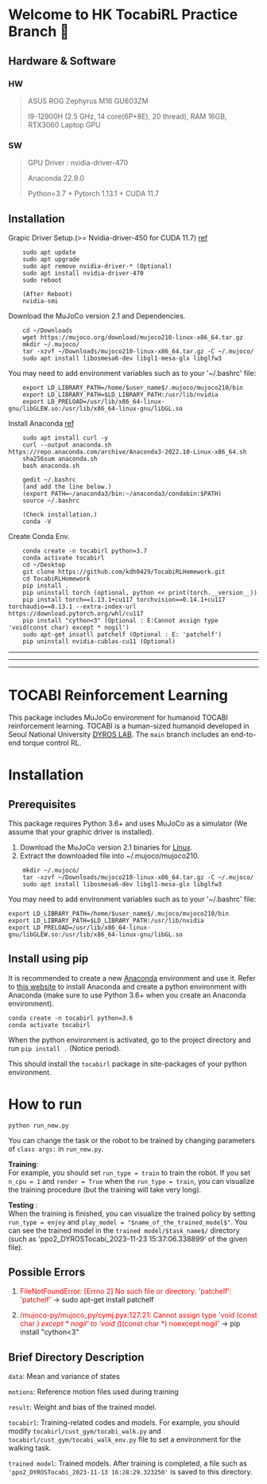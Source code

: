 # Welcome to HK TocabiRL Practice Branch 🐯
## Hardware & Software
### HW
> ASUS ROG Zephyrus M16 GU603ZM
> 
> I9-12900H (2.5 GHz, 14 core(6P+8E), 20 thread), RAM 16GB, RTX3060 Laptop GPU
### SW
> GPU Driver : nvidia-driver-470
> 
> Anaconda 22.9.0
> 
> Python=3.7 + Pytorch 1.13.1 + CUDA 11.7


## **Installation**
Grapic Driver Setup.(>= Nvidia-driver-450 for CUDA 11.7) [ref](https://www.oofbird.me/77)
```
    sudo apt update
    sudo apt upgrade
    sudo apt remove nvidia-driver-* (Optional)
    sudo apt install nvidia-driver-470
    sudo reboot

    (After Reboot)
    nvidia-smi
```

Download the MuJoCo version 2.1 and Dependencies.
```
    cd ~/Downloads
    wget https://mujoco.org/download/mujoco210-linux-x86_64.tar.gz
    mkdir ~/.mujoco/
    tar -xzvf ~/Downloads/mujoco210-linux-x86_64.tar.gz -C ~/.mujoco/
    sudo apt install libosmesa6-dev libgl1-mesa-glx libglfw3
```

You may need to add environment variables such as to your '~/.bashrc' file:
```
    export LD_LIBRARY_PATH=/home/$user_name$/.mujoco/mujoco210/bin
    export LD_LIBRARY_PATH=$LD_LIBRARY_PATH:/usr/lib/nvidia
    export LD_PRELOAD=/usr/lib/x86_64-linux-gnu/libGLEW.so:/usr/lib/x86_64-linux-gnu/libGL.so
```

Install Anaconda [ref](https://jongsky.tistory.com/21)
```
    sudo apt install curl -y
    curl --output anaconda.sh https://repo.anaconda.com/archive/Anaconda3-2022.10-Linux-x86_64.sh
    sha256sum anaconda.sh
    bash anaconda.sh

    gedit ~/.bashrc
    (and add the line below.)
    (export PATH=~/anaconda3/bin:~/anaconda3/condabin:$PATH)
    source ~/.bashrc

    (Check installation.)
    conda -V
```

Create Conda Env.
```
    conda create -n tocabirl python=3.7
    conda activate tocabirl
    cd ~/Desktop
    git clone https://github.com/kdh0429/TocabiRLHomework.git
    cd TocabiRLHomework
    pip install .
    pip uninstall torch (optional, python << print(torch.__version__))
    pip install torch==1.13.1+cu117 torchvision==0.14.1+cu117 torchaudio==0.13.1 --extra-index-url https://download.pytorch.org/whl/cu117
    pip install "cython<3" (Optional : E:Cannot assign type 'void(const char) except * nogil')
    sudo apt-get insatll patchelf (Optional : E: 'patchelf')
    pip uninstall nvidia-cublas-cu11 (Optional)
```

---
---
---


# TOCABI Reinforcement Learning
This package includes MuJoCo environment for humanoid TOCABI reinforcement learning. TOCABI is a human-sized humanoid developed in Seoul National University [DYROS LAB](http://dyros.snu.ac.kr/). The `main` branch includes an end-to-end torque control RL. 

# **Installation**
## **Prerequisites**
This package requires Python 3.6+ and uses MuJoCo as a simulator (We assume that your graphic driver is installed).
1. Download the MuJoCo version 2.1 binaries for [Linux](https://mujoco.org/download/mujoco210-linux-x86_64.tar.gz).
2. Extract the downloaded file into ~/.mujoco/mujoco210.
```
    mkdir ~/.mujoco/
    tar -xzvf ~/Downloads/mujoco210-linux-x86_64.tar.gz -C ~/.mujoco/
    sudo apt install libosmesa6-dev libgl1-mesa-glx libglfw3
```

You may need to add environment variables such as to your '~/.bashrc' file:

    export LD_LIBRARY_PATH=/home/$user_name$/.mujoco/mujoco210/bin
    export LD_LIBRARY_PATH=$LD_LIBRARY_PATH:/usr/lib/nvidia
    export LD_PRELOAD=/usr/lib/x86_64-linux-gnu/libGLEW.so:/usr/lib/x86_64-linux-gnu/libGL.so

## **Install using pip**

It is recommended to create a new [Anaconda](https://www.anaconda.com/download) environment and use it. Refer to [this website](https://jongsky.tistory.com/21) to install Anaconda and create a python environment with Anaconda (make sure to use Python 3.6+ when you create an Anaconda environment). 

    conda create -n tocabirl python=3.6
    conda activate tocabirl

When the python environment is activated, go to the project directory and run
`pip install .` (Notice period).

This should install the `tocabirl` package in site-packages of your python environment. 

# **How to run**
    python run_new.py

You can change the task or the robot to be trained by changing parameters of `class args:` in `run_new.py`.

**Training**:  
For example, you should set `run_type = train`  to train the robot. If you set `n_cpu = 1` and `render = True` when the `run_type = train`, you can visualize the training procedure (but the training will take very long). 

**Testing** :  
When the training is finished, you can visualize the trained policy by setting `run_type = enjoy` and `play_model = "$name_of_the_trained_model$"`. You can see the trained model in the `trained model/$task_name$/` directory (such as 'ppo2_DYROSTocabi_2023-11-23 15:37:06.338899' of the given file).

## **Possible Errors**

1) <span style="color:red">FileNotFoundError: [Errno 2] No such file or directory: 'patchelf': 'patchelf'</span> &rarr; sudo apt-get install patchelf

2) <span style="color:red">/mujoco-py/mujoco_py/cymj.pyx:127:21: Cannot assign type 'void (const char *) except * nogil' to 'void (*)(const char *) noexcept nogil'</span> &rarr; pip install "cython<3"


## Brief Directory Description
`data`: Mean and variance of states

`motions`: Reference motion files used during training

`result`: Weight and bias of the trained model.

`tocabirl`: Training-related codes and models. For example, you should modify `tocabirl/cust_gym/tocabi_walk.py` and `tocabirl/cust_gym/tocabi_walk_env.py` file to set a environment for the walking task.

`trained model`: Trained models. After training is completed, a file such as `'ppo2_DYROSTocabi_2023-11-13 16:28:29.323250'` is saved to this directory.


